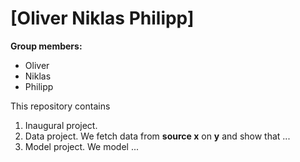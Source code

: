 # \[Oliver Niklas Philipp\]

**Group members:**
- Oliver
- Niklas
- Philipp

This repository contains  
1. Inaugural project. 
2. Data project. We fetch data from **source x** on **y** and show that ...
3. Model project. We model ...
